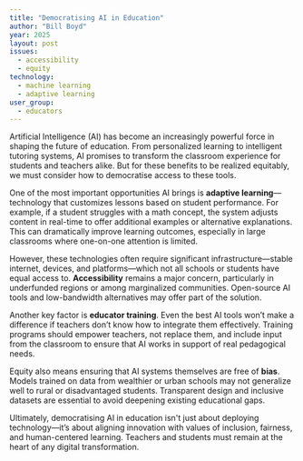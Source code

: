 ```yaml
---
title: "Democratising AI in Education"
author: "Bill Boyd"
year: 2025
layout: post
issues:
  - accessibility
  - equity
technology:
  - machine learning
  - adaptive learning
user_group:
  - educators
---
```


Artificial Intelligence (AI) has become an increasingly powerful force in shaping the future of education. From personalized learning to intelligent tutoring systems, AI promises to transform the classroom experience for students and teachers alike. But for these benefits to be realized equitably, we must consider how to democratise access to these tools.

One of the most important opportunities AI brings is **adaptive learning**—technology that customizes lessons based on student performance. For example, if a student struggles with a math concept, the system adjusts content in real-time to offer additional examples or alternative explanations. This can dramatically improve learning outcomes, especially in large classrooms where one-on-one attention is limited.

However, these technologies often require significant infrastructure—stable internet, devices, and platforms—which not all schools or students have equal access to. **Accessibility** remains a major concern, particularly in underfunded regions or among marginalized communities. Open-source AI tools and low-bandwidth alternatives may offer part of the solution.

Another key factor is **educator training**. Even the best AI tools won’t make a difference if teachers don’t know how to integrate them effectively. Training programs should empower teachers, not replace them, and include input from the classroom to ensure that AI works in support of real pedagogical needs.

Equity also means ensuring that AI systems themselves are free of **bias**. Models trained on data from wealthier or urban schools may not generalize well to rural or disadvantaged students. Transparent design and inclusive datasets are essential to avoid deepening existing educational gaps.

Ultimately, democratising AI in education isn't just about deploying technology—it’s about aligning innovation with values of inclusion, fairness, and human-centered learning. Teachers and students must remain at the heart of any digital transformation.

